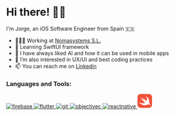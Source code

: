 # Hi there! 👋🏻
I'm Jorge, an iOS Software Engineer from Spain 🇪🇸

- 👨🏻‍💻 Working at [Nomasystems S.L.](https://www.linkedin.com/company/nomasystems-s-l-/mycompany/)
- 🌱 Learning SwiftUI framework
- 🤔 I have always liked AI and how it can be used in mobile apps
- 👀 I’m also interested in UX/UI and best coding practices
- 📫 You can reach me on [Linkedin](https://www.linkedin.com/in/jorgmateos/)

<h3 align="left">Languages and Tools:</h3>
<p align="left"> <a href="https://firebase.google.com/" target="_blank" rel="noreferrer"> <img src="https://www.vectorlogo.zone/logos/firebase/firebase-icon.svg" alt="firebase" width="40" height="40"/> </a> <a href="https://flutter.dev" target="_blank" rel="noreferrer"> <img src="https://www.vectorlogo.zone/logos/flutterio/flutterio-icon.svg" alt="flutter" width="40" height="40"/> </a> <a href="https://git-scm.com/" target="_blank" rel="noreferrer"> <img src="https://www.vectorlogo.zone/logos/git-scm/git-scm-icon.svg" alt="git" width="40" height="40"/> </a> <a href="https://developer.apple.com/library/archive/documentation/Cocoa/Conceptual/ProgrammingWithObjectiveC/Introduction/Introduction.html" target="_blank" rel="noreferrer"> <img src="https://www.vectorlogo.zone/logos/apple_objectivec/apple_objectivec-icon.svg" alt="objectivec" width="40" height="40"/> </a> <a href="https://reactnative.dev/" target="_blank" rel="noreferrer"> <img src="https://reactnative.dev/img/header_logo.svg" alt="reactnative" width="40" height="40"/> </a> <a href="https://developer.apple.com/swift/" target="_blank" rel="noreferrer"> <img src="https://raw.githubusercontent.com/devicons/devicon/master/icons/swift/swift-original.svg" alt="swift" width="40" height="40"/> </a> </p>

<!---
jorgmateos/jorgmateos is a ✨ special ✨ repository because its `README.md` (this file) appears on your GitHub profile.
You can click the Preview link to take a look at your changes.
--->
